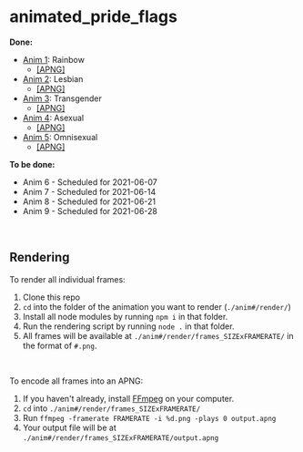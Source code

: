 # animated_pride_flags

<b>Done:</b>
- [Anim 1](./anim1/): Rainbow
  - [\[APNG\]](https://puu.sh/FRqAW/1b35ba0564.apng)
- [Anim 2](./anim2/): Lesbian
  - [\[APNG\]](https://puu.sh/FV8ki/7f58a50a73.apng)
- [Anim 3](./anim3/): Transgender
  - [\[APNG\]](https://puu.sh/G1xY5/a80087c78c.apng)
- [Anim 4](./anim4/): Asexual
  - [\[APNG\]](https://puu.sh/G1wD8/8ba4d86890.apng)
- [Anim 5](./anim5/): Omnisexual
  - [\[APNG\]](https://puu.sh/G24Gz/c18fdd13c5.apng)

<b>To be done:</b>
- Anim 6 - Scheduled for 2021-06-07
- Anim 7 - Scheduled for 2021-06-14
- Anim 8 - Scheduled for 2021-06-21
- Anim 9 - Scheduled for 2021-06-28

<br/>

## Rendering
To render all individual frames:
1. Clone this repo
2. `cd` into the folder of the animation you want to render (`./anim#/render/`)
3. Install all node modules by running `npm i` in that folder.
4. Run the rendering script by running `node .` in that folder.
5. All frames will be available at `./anim#/render/frames_SIZExFRAMERATE/` in the format of `#.png`.

<br/>

To encode all frames into an APNG:
1. If you haven't already, install [FFmpeg](https://ffmpeg.org/) on your computer.
2. `cd` into `./anim#/render/frames_SIZExFRAMERATE/`
3. Run `ffmpeg -framerate FRAMERATE -i %d.png -plays 0 output.apng`
4. Your output file will be at `./anim#/render/frames_SIZExFRAMERATE/output.apng`
